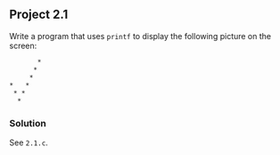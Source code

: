 ## Project 2.1
Write a program that uses `printf` to display the following picture on the screen:
```
       *
      *
     *
*   *
 * *
  *
```
### Solution
See `2.1.c`.